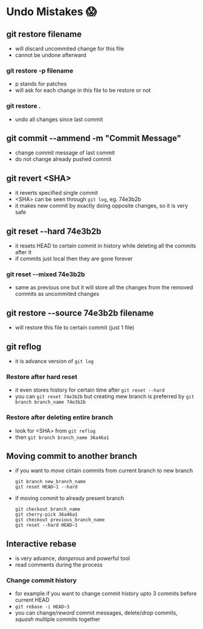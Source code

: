 # Undo Mistakes 😱

## git restore filename
- will discard uncommited change for this file
- cannot be undone afterward

### git restore -p filename
- p stands for patches
- will ask for each change in this file to be restore or not

### git restore .
- undo all changes since last commit


## git commit --ammend -m "Commit Message"
- change commit message of last commit
- do not change already pushed commit

## git revert \<SHA>
- it reverts specified single commit
- \<SHA> can be seen through `git log`, eg. 74e3b2b
- it makes new commit by exactly doing opposite changes, so it is very safe

## git reset --hard 74e3b2b
- it resets HEAD to certain commit in history while deleting all the commits after it
- if commits just local then they are gone forever

### git reset --mixed 74e3b2b
- same as previous one but it will store all the changes from the removed commits as uncommited changes

## git restore --source 74e3b2b filename
- will restore this file to certain commit (just 1 file)

## git reflog
- it is advance version of `git log`

### Restore after hard reset
- it even stores history for certain time after `git reset --hard`
- you can `git reset 74e3b2b` but creating mew branch is preferred by `git branch branch_name 74e3b2b`

### Restore after deleting entire branch
- look for \<SHA> from `git reflog`
- then `git branch branch_name 36a46a1`

## Moving commit to another branch
- if you want to *move* cirtain commits from current branch to new branch
    ```
    git branch new_branch_name
    git reset HEAD~1 --hard
    ```
- if moving commit to already present branch
    ```
    git checkout branch_name
    git cherry-pick 36a46a1
    git checkout previous_branch_name
    git reset --hard HEAD~1
    ```

## Interactive rebase
- is very advance, *dangerous* and powerful tool
- read comments during the process

### Change commit history
- for example if you want to change commit history upto 3 commits before current HEAD
- `git rebase -i HEAD~3`
- you can change/*reword* commit messages, delete/*drop* commits, *squash* multiple commits together


